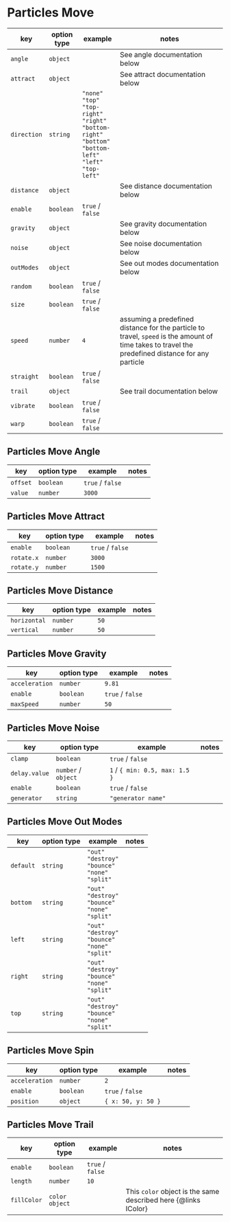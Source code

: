 # Particles Move

| key         | option type | example                                                                                                                                                            | notes                                                                                                                                             |
|-------------|-------------|--------------------------------------------------------------------------------------------------------------------------------------------------------------------|---------------------------------------------------------------------------------------------------------------------------------------------------|
| `angle`     | `object`    |                                                                                                                                                                    | See angle documentation below                                                                                                                     |
| `attract`   | `object`    |                                                                                                                                                                    | See attract documentation below                                                                                                                   |
| `direction` | `string`    | `"none"` <br /> `"top"` <br /> `"top-right"` <br /> `"right"` <br /> `"bottom-right"` <br /> `"bottom"` <br /> `"bottom-left"` <br /> `"left"` <br /> `"top-left"` |                                                                                                                                                   |
| `distance`  | `object`    |                                                                                                                                                                    | See distance documentation below                                                                                                                  |
| `enable`    | `boolean`   | `true` / `false`                                                                                                                                                   |                                                                                                                                                   |
| `gravity`   | `object`    |                                                                                                                                                                    | See gravity documentation below                                                                                                                   |
| `noise`     | `object`    |                                                                                                                                                                    | See noise documentation below                                                                                                                     |
| `outModes`  | `object`    |                                                                                                                                                                    | See out modes documentation below                                                                                                                 |
| `random`    | `boolean`   | `true` / `false`                                                                                                                                                   |                                                                                                                                                   |
| `size`      | `boolean`   | `true` / `false`                                                                                                                                                   |                                                                                                                                                   |
| `speed`     | `number`    | `4`                                                                                                                                                                | assuming a predefined distance for the particle to travel, `speed` is the amount of time takes to travel the predefined distance for any particle |
| `straight`  | `boolean`   | `true` / `false`                                                                                                                                                   |                                                                                                                                                   |
| `trail`     | `object`    |                                                                                                                                                                    | See trail documentation below                                                                                                                     |
| `vibrate`   | `boolean`   | `true` / `false`                                                                                                                                                   |                                                                                                                                                   |
| `warp`      | `boolean`   | `true` / `false`                                                                                                                                                   |                                                                                                                                                   |

## Particles Move Angle

| key      | option type | example          | notes |
|----------|-------------|------------------|-------|
| `offset` | `boolean`   | `true` / `false` |       |
| `value`  | `number`    | `3000`           |       |

## Particles Move Attract

| key        | option type | example          | notes |
|------------|-------------|------------------|-------|
| `enable`   | `boolean`   | `true` / `false` |       |
| `rotate.x` | `number`    | `3000`           |       |
| `rotate.y` | `number`    | `1500`           |       |

## Particles Move Distance

| key          | option type | example | notes |
|--------------|-------------|---------|-------|
| `horizontal` | `number`    | `50`    |       |
| `vertical`   | `number`    | `50`    |       |

## Particles Move Gravity

| key            | option type | example          | notes |
|----------------|-------------|------------------|-------|
| `acceleration` | `number`    | `9.81`           |       |
| `enable`       | `boolean`   | `true` / `false` |       |
| `maxSpeed`     | `number`    | `50`             |       |

## Particles Move Noise

| key           | option type         | example                        | notes |
|---------------|---------------------|--------------------------------|-------|
| `clamp`       | `boolean`           | `true` / `false`               |       |
| `delay.value` | `number` / `object` | `1` / `{ min: 0.5, max: 1.5 }` |       |
| `enable`      | `boolean`           | `true` / `false`               |       |
| `generator`   | `string`            | `"generator name"`             |       |

## Particles Move Out Modes

| key       | option type | example                                                                      | notes |
|-----------|-------------|------------------------------------------------------------------------------|-------|
| `default` | `string`    | `"out"`<br /> `"destroy"` <br /> `"bounce"` <br /> `"none"` <br /> `"split"` |       |
| `bottom`  | `string`    | `"out"`<br /> `"destroy"` <br /> `"bounce"` <br /> `"none"` <br /> `"split"` |       |
| `left`    | `string`    | `"out"`<br /> `"destroy"` <br /> `"bounce"` <br /> `"none"` <br /> `"split"` |       |
| `right`   | `string`    | `"out"`<br /> `"destroy"` <br /> `"bounce"` <br /> `"none"` <br /> `"split"` |       |
| `top`     | `string`    | `"out"`<br /> `"destroy"` <br /> `"bounce"` <br /> `"none"` <br /> `"split"` |       |

## Particles Move Spin

| key            | option type | example            | notes |
|----------------|-------------|--------------------|-------|
| `acceleration` | `number`    | `2`                |       |
| `enable`       | `boolean`   | `true` / `false`   |       |
| `position`     | `object`    | `{ x: 50, y: 50 }` |       |

## Particles Move Trail

| key         | option type    | example          | notes                                                          |
|-------------|----------------|------------------|----------------------------------------------------------------|
| `enable`    | `boolean`      | `true` / `false` |                                                                |
| `length`    | `number`       | `10`             |                                                                |
| `fillColor` | `color object` |                  | This `color` object is the same described here {@links IColor} |
